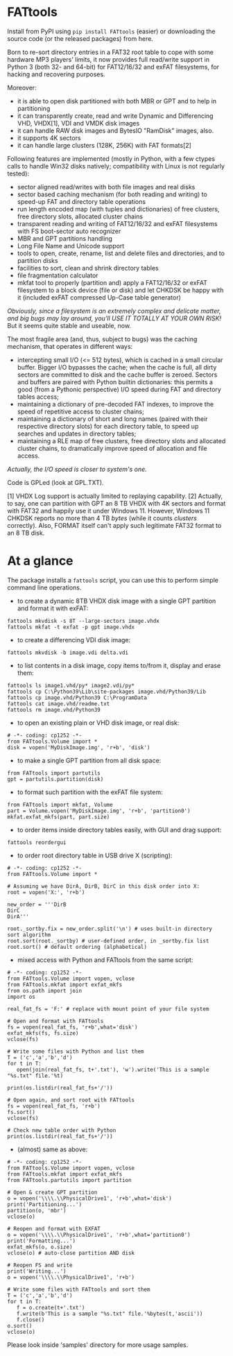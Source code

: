 FATtools
========

Install from PyPI using `pip install FATtools` (easier) or downloading the source code (or the released packages) from here.

Born to re-sort directory entries in a FAT32 root table to cope with some hardware MP3 players' limits, it now provides full read/write support in Python 3 (both 32- and 64-bit) for FAT12/16/32 and exFAT filesystems, for hacking and recovering purposes.

Moreover:
- it is able to open disk partitioned with both MBR or GPT and to help in partitioning
- it can transparently create, read and write Dynamic and Differencing VHD, VHDX[1], VDI and VMDK disk images
- it can handle RAW disk images and BytesIO "RamDisk" images, also.
- it supports 4K sectors
- it can handle large clusters (128K, 256K) with FAT formats[2]

Following features are implemented (mostly in Python, with a few ctypes calls to handle Win32 disks natively; compatibility with Linux is not regularly tested):
- sector aligned read/writes with both file images and real disks
- sector based caching mechanism (for both reading and writing) to speed-up FAT and directory table operations
- run length encoded map (with tuples and dictionaries) of free clusters, free directory slots, allocated cluster chains
- transparent reading and writing of FAT12/16/32 and exFAT filesystems with FS boot-sector auto recognizer
- MBR and GPT partitions handling
- Long File Name and Unicode support
- tools to open, create, rename, list and delete files and directories, and to partition disks
- facilities to sort, clean and shrink directory tables
- file fragmentation calculator
- mkfat tool to properly (partition and) apply a FAT12/16/32 or exFAT filesystem to a block device (file or disk) and let CHKDSK be happy with it (included exFAT compressed Up-Case table generator)

*Obviously, since a filesystem is an extremely complex and delicate matter, and big bugs may lay around, you'll USE IT TOTALLY AT YOUR OWN RISK!* But it seems quite stable and useable, now.

The most fragile area (and, thus, subject to bugs) was the caching mechanism, that operates in different ways:
- intercepting small I/O (<= 512 bytes), which is cached in a small circular buffer. Bigger I/O bypasses the cache; when the cache is full, all dirty sectors are committed to disk and the cache buffer is zeroed. Sectors and buffers are paired with Python builtin dictionaries: this permits a good (from a Pythonic perspective) I/O speed during FAT and directory tables access;
- maintaining a dictionary of pre-decoded FAT indexes, to improve the speed of repetitive access to cluster chains;
- maintaining a dictionary of short and long names (paired with their respective directory slots) for each directory table, to speed up searches and updates in directory tables;
- maintaining a RLE map of free clusters, free directory slots and allocated cluster chains, to dramatically improve speed of allocation and file access. 

*Actually, the I/O speed is closer to system's one.*

Code is GPLed (look at GPL.TXT).


[1] VHDX Log support is actually limited to replaying capability.
[2] Actually, to say, one can partition with GPT an 8 TB VHDX with 4K sectors and format with FAT32 and happily use it under Windows 11. However, Windows 11 CHKDSK reports no more than 4 TB _bytes_ (while it counts _clusters_ correctly). Also, FORMAT itself can't apply such legitimate FAT32 format to an 8 TB disk.


# At a glance

The package installs a `fattools` script, you can use this to perform simple command line operations.

- to create a dynamic 8TB VHDX disk image with a single GPT partition and format it with exFAT:
```
fattools mkvdisk -s 8T --large-sectors image.vhdx
fattools mkfat -t exfat -p gpt image.vhdx
```

- to create a differencing VDI disk image:
```
fattools mkvdisk -b image.vdi delta.vdi
```

- to list contents in a disk image, copy items to/from it, display and erase them:
```
fattools ls image1.vhd/py* image2.vdi/py*
fattools cp C:\Python39\Lib\site-packages image.vhd/Python39/Lib
fattools cp image.vhd/Python39 C:\ProgramData
fattools cat image.vhd/readme.txt
fattools rm image.vhd/Python39
```

- to open an existing plain or VHD disk image, or real disk:
```
# -*- coding: cp1252 -*-
from FATtools.Volume import *
disk = vopen('MyDiskImage.img', 'r+b', 'disk')
```

- to make a single GPT partition from all disk space:
```
from FATtools import partutils
gpt = partutils.partition(disk)
```

- to format such partition with the exFAT file system:
```
from FATtools import mkfat, Volume
part = Volume.vopen('MyDiskImage.img', 'r+b', 'partition0')
mkfat.exfat_mkfs(part, part.size)
```

- to order items inside directory tables easily, with GUI and drag support:
```
fattools reordergui
```

- to order root directory table in USB drive X (scripting):
```
# -*- coding: cp1252 -*-
from FATtools.Volume import *

# Assuming we have DirA, DirB, DirC in this disk order into X:
root = vopen('X:', 'r+b')

new_order = '''DirB
DirC
DirA'''

root._sortby.fix = new_order.split('\n') # uses built-in directory sort algorithm
root.sort(root._sortby) # user-defined order, in _sortby.fix list
root.sort() # default ordering (alphabetical)
```

- mixed access with Python and FATtools from the same script:
```
# -*- coding: cp1252 -*-
from FATtools.Volume import vopen, vclose
from FATtools.mkfat import exfat_mkfs
from os.path import join
import os

real_fat_fs = 'F:' # replace with mount point of your file system

# Open and format with FATtools
fs = vopen(real_fat_fs, 'r+b',what='disk')
exfat_mkfs(fs, fs.size)
vclose(fs)

# Write some files with Python and list them
T = ('c','a','b','d')
for t in T:
   open(join(real_fat_fs, t+'.txt'), 'w').write('This is a sample "%s.txt" file.'%t)

print(os.listdir(real_fat_fs+'/'))

# Open again, and sort root with FATtools
fs = vopen(real_fat_fs, 'r+b')
fs.sort()
vclose(fs)

# Check new table order with Python
print(os.listdir(real_fat_fs+'/'))
```

- (almost) same as above:
```
# -*- coding: cp1252 -*-
from FATtools.Volume import vopen, vclose
from FATtools.mkfat import exfat_mkfs
from FATtools.partutils import partition

# Open & create GPT partition
o = vopen('\\\\.\\PhysicalDrive1', 'r+b',what='disk')
print('Partitioning...')
partition(o, 'mbr')
vclose(o)

# Reopen and format with EXFAT
o = vopen('\\\\.\\PhysicalDrive1', 'r+b',what='partition0')
print('Formatting...')
exfat_mkfs(o, o.size)
vclose(o) # auto-close partition AND disk

# Reopen FS and write
print('Writing...')
o = vopen('\\\\.\\PhysicalDrive1', 'r+b')

# Write some files with FATtools and sort them
T = ('c','a','b','d')
for t in T:
   f = o.create(t+'.txt')
   f.write(b'This is a sample "%s.txt" file.'%bytes(t,'ascii'))
   f.close()
o.sort()
vclose(o)
```

Please look inside 'samples' directory for more usage samples.